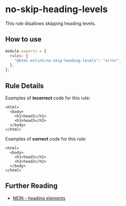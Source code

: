 # no-skip-heading-levels

This rule disallows skipping heading levels.

## How to use

```js,.eslintrc.js
module.exports = {
  rules: {
    "@html-eslint/no-skip-heading-levels": "error",
  },
};
```

## Rule Details

Examples of **incorrect** code for this rule:

```html,incorrect
<html>
  <body>
    <h1>head1</h1>
    <h3>head3</h3>
  </body>
</html>
```

Examples of **correct** code for this rule:

```html,correct
<html>
  <body>
    <h1>head1</h1>
    <h2>head2</h2>
  </body>
</html>
```

## Further Reading

- [MDN - heading elements](https://developer.mozilla.org/en-US/docs/Web/HTML/Element/Heading_Elements)
